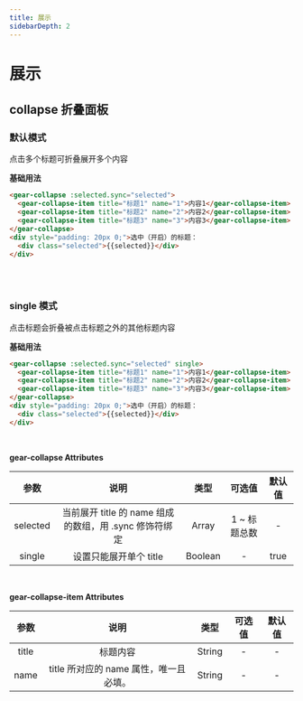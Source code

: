 ```yaml
---
title: 展示
sidebarDepth: 2
---
```


# 展示

collapse 折叠面板
---

### 默认模式

点击多个标题可折叠展开多个内容

**基础用法**

<collapse-demos-one></collapse-demos-one>

```HTML
<gear-collapse :selected.sync="selected">
  <gear-collapse-item title="标题1" name="1">内容1</gear-collapse-item>
  <gear-collapse-item title="标题2" name="2">内容2</gear-collapse-item>
  <gear-collapse-item title="标题3" name="3">内容3</gear-collapse-item>
</gear-collapse>
<div style="padding: 20px 0;">选中（开启）的标题：
  <div class="selected">{{selected}}</div>
</div>
```

<br>
<br>

### single 模式

点击标题会折叠被点击标题之外的其他标题内容

**基础用法**

<collapse-demos-two></collapse-demos-two>

```HTML
<gear-collapse :selected.sync="selected" single>
  <gear-collapse-item title="标题1" name="1">内容1</gear-collapse-item>
  <gear-collapse-item title="标题2" name="2">内容2</gear-collapse-item>
  <gear-collapse-item title="标题3" name="3">内容3</gear-collapse-item>
</gear-collapse>
<div style="padding: 20px 0;">选中（开启）的标题：
  <div class="selected">{{selected}}</div>
</div>
```

<br>

**gear-collapse Attributes**

| 参数 | 说明 | 类型 | 可选值 | 默认值 |
| :------: |:------:| :------:| :------:| :------:|
| selected    | 当前展开 title 的 name 组成的数组，用 .sync 修饰符绑定 | Array | 1 ~ 标题总数 | - |
| single    | 设置只能展开单个 title | Boolean | - | true |

<br>

**gear-collapse-item Attributes**

| 参数 | 说明 | 类型 | 可选值 | 默认值 |
| :------: |:------:| :------:| :------:| :------:|
| title    | 标题内容 | String | - | - |
| name    | title 所对应的 name 属性，唯一且必填。 | String | - | - |